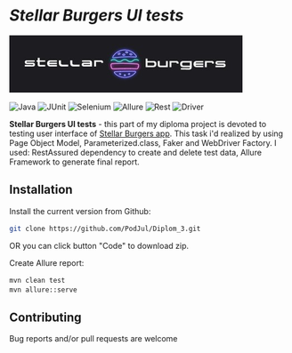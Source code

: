 # ***Stellar Burgers UI tests*** 
[![Stellar Burger App](https://github.com/PodJul/Diplom_3/blob/main/LogoSB.jpg)](https://stellarburgers.nomoreparties.site/)

![Java](https://img.shields.io/badge/Java-v.11-blueviolet) ![JUnit](https://img.shields.io/badge/JUnit-v.4.13-orange) ![Selenium](https://img.shields.io/badge/Selenium--Java-v.3.141-brightgreen) ![Allure](https://img.shields.io/badge/Allure-v.2.15-yellow) ![Rest](https://img.shields.io/badge/RestAssured-v.5.3.0-critical) ![Driver](https://img.shields.io/badge/WebDriverManager-v.4.4.3-ff69b4)

**Stellar Burgers UI tests** - this part of my diploma project is devoted to testing user interface of [Stellar Burgers app](https://stellarburgers.nomoreparties.site/). 
This task i'd realized by using Page Object Model, Parameterized.class, Faker and WebDriver Factory. I used: RestAssured dependency to create and delete test data, Allure Framework to generate final report.

## Installation

Install the current version from Github:
```bash
git clone https://github.com/PodJul/Diplom_3.git
```
OR you can click button "Code" to download zip.

Create Allure report:
```bash
mvn clean test
mvn allure::serve
```

## Contributing

Bug reports and/or pull requests are welcome


